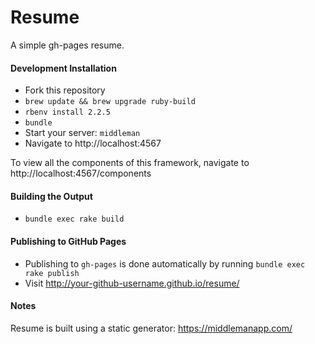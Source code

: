 # Resume

A simple gh-pages resume.

#### Development Installation

- Fork this repository
- `brew update && brew upgrade ruby-build`
- `rbenv install 2.2.5`
- `bundle`
- Start your server: `middleman`
- Navigate to http://localhost:4567

To view all the components of this framework, navigate to http://localhost:4567/components

#### Building the Output

- `bundle exec rake build`

#### Publishing to GitHub Pages

- Publishing to `gh-pages` is done automatically by running `bundle exec rake publish`
- Visit http://your-github-username.github.io/resume/

#### Notes

Resume is built using a static generator: https://middlemanapp.com/

